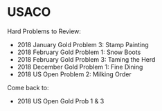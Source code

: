 # USACO
Hard Problems to Review:
- 2018 January Gold Problem 3: Stamp Painting  
- 2018 February Gold Problem 1: Snow Boots 
- 2018 February Gold Problem 3: Taming the Herd 
- 2018 December Gold Problem 1: Fine Dining 
- 2018 US Open Problem 2: Milking Order

Come back to:
- 2018 US Open Gold Prob 1 & 3

